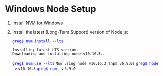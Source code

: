 
# Windows Node Setup

1. Install [NVM for Windows](https://medium.com/appseed-io/how-to-run-multiple-versions-of-node-js-with-nvm-for-windows-ffbe5c7a2b47)
1. Install the latest (Long-Term Support) version of Node.js:

	<span style="color:blue">`greg$ nvm install --lts`</span>
	```
	Installing latest LTS version.
	Downloading and installing node v10.16.3...
	```
	<span style="color:blue">`greg$ nvm use --lts`</span>
	`Now using node v10.16.3 (npm v6.9.0)`
	<span style="color:blue">`greg$ node -v`</span>
	`v10.16.3`
	<span style="color:blue">`greg$ npm -v`</span>
	`6.9.0`


<!--stackedit_data:
eyJoaXN0b3J5IjpbMTY3Njg1MjcyMSwtMTMxMTk3NDc3MSwtNz
gzMjMyMjkxXX0=
-->